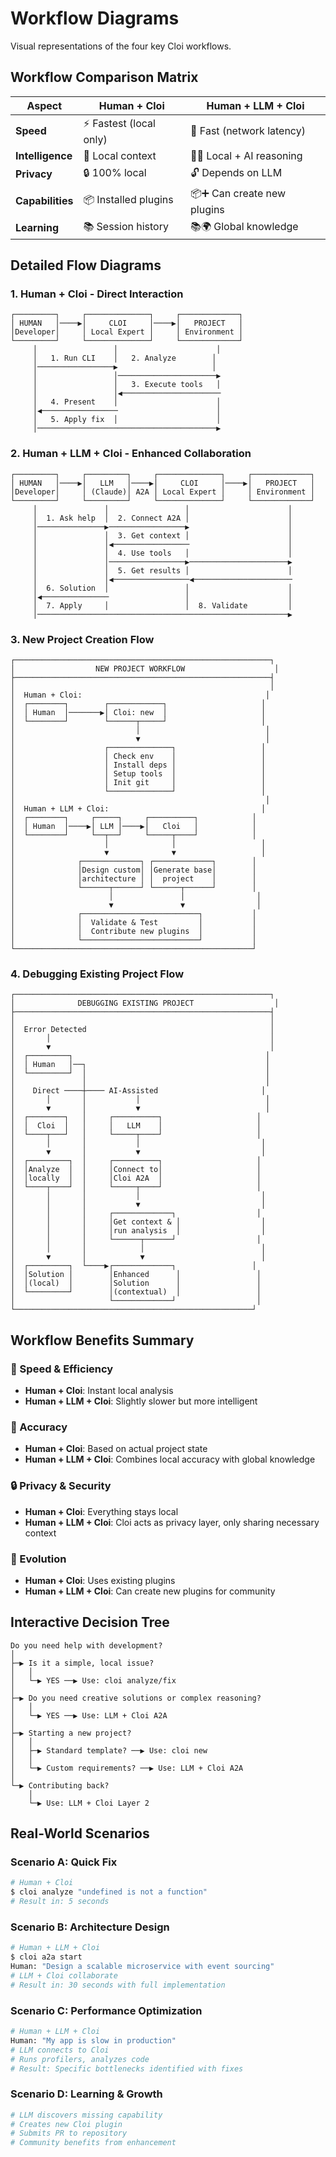 # Workflow Diagrams

Visual representations of the four key Cloi workflows.

## Workflow Comparison Matrix

| Aspect | Human + Cloi | Human + LLM + Cloi |
|--------|--------------|-------------------|
| **Speed** | ⚡ Fastest (local only) | 🏃 Fast (network latency) |
| **Intelligence** | 🧠 Local context | 🧠🧠 Local + AI reasoning |
| **Privacy** | 🔒 100% local | 🔓 Depends on LLM |
| **Capabilities** | 📦 Installed plugins | 📦➕ Can create new plugins |
| **Learning** | 📚 Session history | 📚🌍 Global knowledge |

## Detailed Flow Diagrams

### 1. Human + Cloi - Direct Interaction

```
┌─────────┐     ┌──────────────┐     ┌─────────────┐
│ HUMAN   │────▶│     CLOI     │────▶│   PROJECT   │
│Developer│     │ Local Expert │     │ Environment │
└─────────┘     └──────────────┘     └─────────────┘
     │                 │                      │
     │   1. Run CLI    │   2. Analyze        │
     │─────────────────▶                     │
     │                 │──────────────────────▶
     │                 │   3. Execute tools   │
     │                 │◀──────────────────────
     │   4. Present    │                      │
     │◀─────────────────                      │
     │   5. Apply fix  │                      │
     │────────────────────────────────────────▶
```

### 2. Human + LLM + Cloi - Enhanced Collaboration

```
┌─────────┐     ┌─────────┐     ┌──────────────┐     ┌─────────────┐
│ HUMAN   │────▶│   LLM   │────▶│     CLOI     │────▶│   PROJECT   │
│Developer│     │ (Claude)│ A2A │ Local Expert │     │ Environment │
└─────────┘     └─────────┘     └──────────────┘     └─────────────┘
     │               │                 │                      │
     │  1. Ask help  │  2. Connect A2A │                      │
     │───────────────▶─────────────────▶                      │
     │               │  3. Get context │                      │
     │               │◀─────────────────                      │
     │               │  4. Use tools   │                      │
     │               │─────────────────▶──────────────────────▶
     │               │  5. Get results │                      │
     │               │◀─────────────────◀──────────────────────
     │  6. Solution  │                 │                      │
     │◀───────────────                 │                      │
     │  7. Apply     │                 │  8. Validate         │
     │────────────────────────────────────────────────────────▶
```

### 3. New Project Creation Flow

```
┌─────────────────────────────────────────────────────────┐
│                  NEW PROJECT WORKFLOW                    │
├─────────────────────────────────────────────────────────┤
│                                                         │
│  Human + Cloi:                                         │
│  ┌────────┐        ┌────────────┐                     │
│  │ Human  │───────▶│ Cloi: new  │                     │
│  └────────┘        └──────┬─────┘                     │
│                           │                            │
│                           ▼                            │
│                    ┌──────────────┐                   │
│                    │ Check env    │                   │
│                    │ Install deps │                   │
│                    │ Setup tools  │                   │
│                    │ Init git     │                   │
│                    └──────────────┘                   │
│                                                        │
│  Human + LLM + Cloi:                                  │
│  ┌────────┐     ┌─────┐     ┌──────────┐            │
│  │ Human  │────▶│ LLM │────▶│   Cloi   │            │
│  └────────┘     └──┬──┘     └─────┬────┘            │
│                    │              │                   │
│                    ▼              ▼                   │
│              ┌─────────────┐ ┌─────────────┐        │
│              │Design custom│ │Generate base│        │
│              │architecture │ │  project    │        │
│              └──────┬──────┘ └──────┬──────┘        │
│                     │               │                │
│                     ▼               ▼                │
│              ┌──────────────────────────┐           │
│              │  Validate & Test         │           │
│              │  Contribute new plugins  │           │
│              └──────────────────────────┘           │
└─────────────────────────────────────────────────────┘
```

### 4. Debugging Existing Project Flow

```
┌─────────────────────────────────────────────────────────┐
│              DEBUGGING EXISTING PROJECT                  │
├─────────────────────────────────────────────────────────┤
│                                                         │
│  Error Detected                                         │
│       │                                                 │
│       ▼                                                 │
│  ┌─────────┐                                           │
│  │ Human   │──┐                                        │
│  └─────────┘  │                                        │
│               │                                        │
│    Direct ────┼──── AI-Assisted                       │
│       │       │           │                            │
│       ▼       │           ▼                            │
│  ┌────────┐   │     ┌──────────┐                     │
│  │  Cloi  │   │     │   LLM    │                     │
│  └────┬───┘   │     └─────┬────┘                     │
│       │       │           │                           │
│       ▼       │           ▼                           │
│  ┌─────────┐  │     ┌──────────┐                     │
│  │Analyze  │  │     │Connect to│                     │
│  │locally  │  │     │Cloi A2A  │                     │
│  └────┬────┘  │     └─────┬────┘                     │
│       │       │           │                           │
│       │       │           ▼                           │
│       │       │     ┌─────────────┐                  │
│       │       │     │Get context & │                  │
│       │       │     │run analysis  │                  │
│       │       │     └──────┬──────┘                  │
│       │       │            │                          │
│       ▼       │            ▼                          │
│  ┌─────────┐  └────▶┌─────────────┐                 │
│  │Solution │        │Enhanced      │                 │
│  │(local)  │        │Solution      │                 │
│  └─────────┘        │(contextual)  │                 │
│                     └─────────────┘                  │
└─────────────────────────────────────────────────────┘
```

## Workflow Benefits Summary

### 🚀 Speed & Efficiency
- **Human + Cloi**: Instant local analysis
- **Human + LLM + Cloi**: Slightly slower but more intelligent

### 🎯 Accuracy
- **Human + Cloi**: Based on actual project state
- **Human + LLM + Cloi**: Combines local accuracy with global knowledge

### 🔒 Privacy & Security
- **Human + Cloi**: Everything stays local
- **Human + LLM + Cloi**: Cloi acts as privacy layer, only sharing necessary context

### 🌱 Evolution
- **Human + Cloi**: Uses existing plugins
- **Human + LLM + Cloi**: Can create new plugins for community

## Interactive Decision Tree

```
Do you need help with development?
│
├─▶ Is it a simple, local issue?
│   │
│   └─▶ YES ──▶ Use: cloi analyze/fix
│   
├─▶ Do you need creative solutions or complex reasoning?
│   │
│   └─▶ YES ──▶ Use: LLM + Cloi A2A
│
├─▶ Starting a new project?
│   │
│   ├─▶ Standard template? ──▶ Use: cloi new
│   │
│   └─▶ Custom requirements? ──▶ Use: LLM + Cloi A2A
│
└─▶ Contributing back?
    │
    └─▶ Use: LLM + Cloi Layer 2
```

## Real-World Scenarios

### Scenario A: Quick Fix
```bash
# Human + Cloi
$ cloi analyze "undefined is not a function"
# Result in: 5 seconds
```

### Scenario B: Architecture Design
```bash
# Human + LLM + Cloi
$ cloi a2a start
Human: "Design a scalable microservice with event sourcing"
# LLM + Cloi collaborate
# Result in: 30 seconds with full implementation
```

### Scenario C: Performance Optimization
```bash
# Human + LLM + Cloi
Human: "My app is slow in production"
# LLM connects to Cloi
# Runs profilers, analyzes code
# Result: Specific bottlenecks identified with fixes
```

### Scenario D: Learning & Growth
```bash
# LLM discovers missing capability
# Creates new Cloi plugin
# Submits PR to repository
# Community benefits from enhancement
```